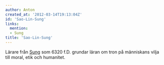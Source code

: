```yaml
---
author: Anton
created_at: '2012-03-14T19:13:04Z'
id: 'Sao-Lin-Sung'
links:
  mention:
  - Sung
title: 'Sao-Lin-Sung'
---
```


Lärare från [Sung] som 6320 f.D. grundar läran om tron på människans vilja till moral, etik och
humanitet.

  [Sung]: Sung
